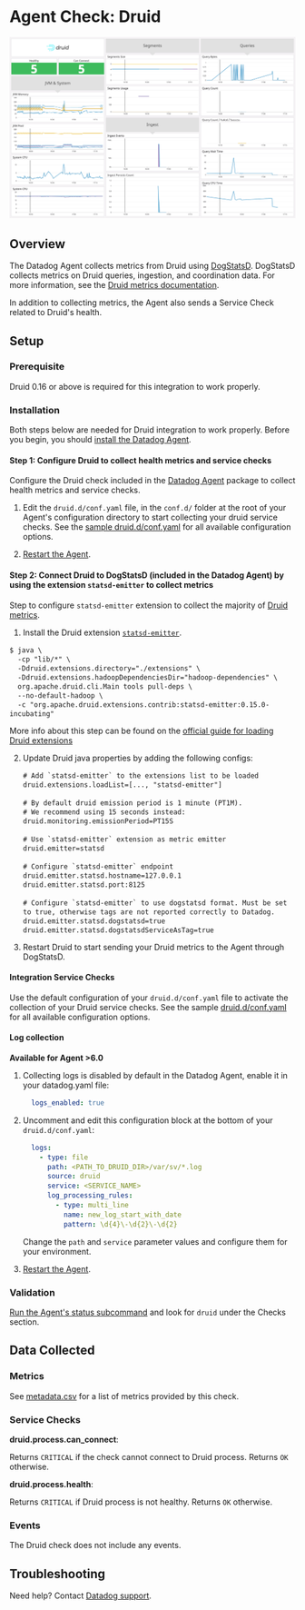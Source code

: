# Agent Check: Druid

![Druid Dashbaord][12]

## Overview

The Datadog Agent collects metrics from Druid using [DogStatsD][10]. DogStatsD collects metrics on Druid queries, ingestion, and coordination data. For more information, see the [Druid metrics documentation][1].

In addition to collecting metrics, the Agent also sends a Service Check related to Druid's health.

## Setup

### Prerequisite

Druid 0.16 or above is required for this integration to work properly.

### Installation

Both steps below are needed for Druid integration to work properly. Before you begin, you should [install the Datadog Agent][11].

#### Step 1: Configure Druid to collect health metrics and service checks

Configure the Druid check included in the [Datadog Agent][2] package to collect health metrics and service checks.

1. Edit the `druid.d/conf.yaml` file, in the `conf.d/` folder at the root of your Agent's configuration directory to start collecting your druid service checks. See the [sample druid.d/conf.yaml][3] for all available configuration options.

2. [Restart the Agent][4].

#### Step 2: Connect Druid to DogStatsD (included in the Datadog Agent) by using the extension `statsd-emitter` to collect metrics

Step to configure `statsd-emitter` extension to collect the majority of [Druid metrics][1].

1. Install the Druid extension [`statsd-emitter`][5].

```
$ java \
  -cp "lib/*" \
  -Ddruid.extensions.directory="./extensions" \
  -Ddruid.extensions.hadoopDependenciesDir="hadoop-dependencies" \
  org.apache.druid.cli.Main tools pull-deps \
  --no-default-hadoop \
  -c "org.apache.druid.extensions.contrib:statsd-emitter:0.15.0-incubating"
```

More info about this step can be found on the [official guide for loading Druid extensions][6]

2. Update Druid java properties by adding the following configs:

    ```
    # Add `statsd-emitter` to the extensions list to be loaded
    druid.extensions.loadList=[..., "statsd-emitter"]

    # By default druid emission period is 1 minute (PT1M).
    # We recommend using 15 seconds instead:
    druid.monitoring.emissionPeriod=PT15S

    # Use `statsd-emitter` extension as metric emitter
    druid.emitter=statsd

    # Configure `statsd-emitter` endpoint
    druid.emitter.statsd.hostname=127.0.0.1
    druid.emitter.statsd.port:8125

    # Configure `statsd-emitter` to use dogstatsd format. Must be set to true, otherwise tags are not reported correctly to Datadog.
    druid.emitter.statsd.dogstatsd=true
    druid.emitter.statsd.dogstatsdServiceAsTag=true
    ```

3. Restart Druid to start sending your Druid metrics to the Agent through DogStatsD.

#### Integration Service Checks

Use the default configuration of your `druid.d/conf.yaml` file to activate the collection of your Druid service checks. See the sample [druid.d/conf.yaml][3] for all available configuration options.

#### Log collection

**Available for Agent >6.0**

1. Collecting logs is disabled by default in the Datadog Agent, enable it in your datadog.yaml file:

    ```yaml
      logs_enabled: true
    ```

2. Uncomment and edit this configuration block at the bottom of your `druid.d/conf.yaml`:

    ```yaml
      logs:
        - type: file
          path: <PATH_TO_DRUID_DIR>/var/sv/*.log
          source: druid
          service: <SERVICE_NAME>
          log_processing_rules:
            - type: multi_line
              name: new_log_start_with_date
              pattern: \d{4}\-\d{2}\-\d{2}
    ```

    Change the `path` and `service` parameter values and configure them for your environment.

3. [Restart the Agent][6].

### Validation

[Run the Agent's status subcommand][7] and look for `druid` under the Checks section.

## Data Collected

### Metrics

See [metadata.csv][8] for a list of metrics provided by this check.

### Service Checks

**druid.process.can_connect**:

Returns `CRITICAL` if the check cannot connect to Druid process. Returns `OK` otherwise.

**druid.process.health**:

Returns `CRITICAL` if Druid process is not healthy. Returns `OK` otherwise.

### Events

The Druid check does not include any events.

## Troubleshooting

Need help? Contact [Datadog support][9].

[1]: https://druid.apache.org/docs/latest/operations/metrics.html
[2]: https://app.datadoghq.com/account/settings#agent
[3]: https://github.com/DataDog/integrations-core/blob/master/druid/datadog_checks/druid/data/conf.yaml.example
[4]: https://docs.datadoghq.com/agent/guide/agent-commands/#start-stop-and-restart-the-agent
[5]: https://druid.apache.org/docs/latest/development/extensions-contrib/statsd.html
[6]: https://druid.apache.org/docs/latest/operations/including-extensions.html
[7]: https://docs.datadoghq.com/agent/guide/agent-commands/#agent-status-and-information
[8]: https://github.com/DataDog/integrations-core/blob/master/druid/metadata.csv
[9]: https://docs.datadoghq.com/help
[10]: https://docs.datadoghq.com/developers/dogstatsd/
[11]: https://docs.datadoghq.com/agent/
[12]: https://raw.githubusercontent.com/DataDog/integrations-core/master/druid/assets/images/druid_dashboard_overview.png
